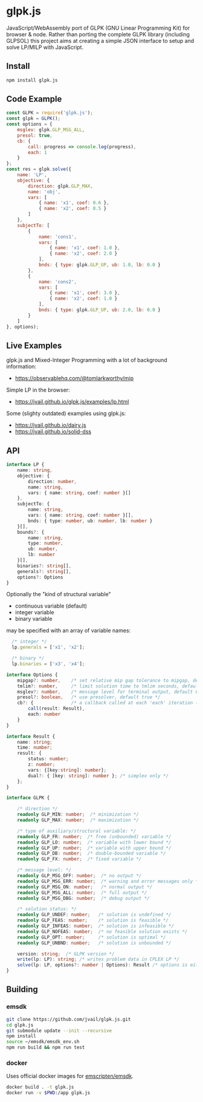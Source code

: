 # glpk.js

JavaScript/WebAssembly port of GLPK (GNU Linear Programming Kit) for browser & node. Rather than porting the complete GLPK library (including GLPSOL) this project aims at creating a simple JSON interface to setup and solve LP/MILP with JavaScript.

## Install

```sh
npm install glpk.js
```

## Code Example

```js
const GLPK = require('glpk.js');
const glpk = GLPK();
const options = {
    msglev: glpk.GLP_MSG_ALL,
    presol: true,
    cb: {
        call: progress => console.log(progress),
        each: 1
    }
};
const res = glpk.solve({
    name: 'LP',
    objective: {
        direction: glpk.GLP_MAX,
        name: 'obj',
        vars: [
            { name: 'x1', coef: 0.6 },
            { name: 'x2', coef: 0.5 }
        ]
    },
    subjectTo: [
        {
            name: 'cons1',
            vars: [
                { name: 'x1', coef: 1.0 },
                { name: 'x2', coef: 2.0 }
            ],
            bnds: { type: glpk.GLP_UP, ub: 1.0, lb: 0.0 }
        },
        {
            name: 'cons2',
            vars: [
                { name: 'x1', coef: 3.0 },
                { name: 'x2', coef: 1.0 }
            ],
            bnds: { type: glpk.GLP_UP, ub: 2.0, lb: 0.0 }
        }
    ]
}, options);
```
## Live Examples

glpk.js and Mixed-Integer Programming with a lot of background information:

* https://observablehq.com/@tomlarkworthy/mip

Simple LP in the browser:

* https://jvail.github.io/glpk.js/examples/lp.html

Some (slighty outdated) examples using glpk.js:

* https://jvail.github.io/dairy.js
* https://jvail.github.io/solid-dss


## API

```typescript
interface LP {
    name: string,
    objective: {
        direction: number,
        name: string,
        vars: { name: string, coef: number }[]
    },
    subjectTo: {
        name: string,
        vars: { name: string, coef: number }[],
        bnds: { type: number, ub: number, lb: number }
    }[],
    bounds?: {
        name: string,
        type: number,
        ub: number,
        lb: number
    }[],
    binaries?: string[],
    generals?: string[],
    options?: Options
}
```

Optionally the "kind of structural variable"

* continuous variable (default)
* integer variable
* binary variable

may be specified with an array of variable names:

```js
  /* integer */
  lp.generals = ['x1', 'x2'];

  /* binary */
  lp.binaries = ['x3', 'x4'];
```


```typescript
interface Options {
    mipgap?: number,    /* set relative mip gap tolerance to mipgap, default 0.0 */
    tmlim?: number,     /* limit solution time to tmlim seconds, default INT_MAX */
    msglev?: number,    /* message level for terminal output, default GLP_MSG_ERR */
    presol?: boolean,   /* use presolver, default true */
    cb?: {              /* a callback called at each 'each' iteration (only simplex) */
        call(result: Result),
        each: number
    }
}

interface Result {
    name: string;
    time: number;
    result: {
        status: number;
        z: number;
        vars: {[key:string]: number};
        dual?: { [key: string]: number }; /* simplex only */
    };
}

interface GLPK {

    /* direction */
    readonly GLP_MIN: number;  /* minimization */
    readonly GLP_MAX: number;  /* maximization */

    /* type of auxiliary/structural variable: */
    readonly GLP_FR: number;  /* free (unbounded) variable */
    readonly GLP_LO: number;  /* variable with lower bound */
    readonly GLP_UP: number;  /* variable with upper bound */
    readonly GLP_DB: number;  /* double-bounded variable */
    readonly GLP_FX: number;  /* fixed variable */

    /* message level: */
    readonly GLP_MSG_OFF: number;  /* no output */
    readonly GLP_MSG_ERR: number;  /* warning and error messages only */
    readonly GLP_MSG_ON: number;   /* normal output */
    readonly GLP_MSG_ALL: number;  /* full output */
    readonly GLP_MSG_DBG: number;  /* debug output */

    /* solution status: */
    readonly GLP_UNDEF: number;   /* solution is undefined */
    readonly GLP_FEAS: number;    /* solution is feasible */
    readonly GLP_INFEAS: number;  /* solution is infeasible */
    readonly GLP_NOFEAS: number;  /* no feasible solution exists */
    readonly GLP_OPT: number;     /* solution is optimal */
    readonly GLP_UNBND: number;   /* solution is unbounded */

    version: string;  /* GLPK version */
    write(lp: LP): string; /* writes problem data in CPLEX LP */
    solve(lp: LP, options?: number | Options): Result /* options is either a glp message level or an options obj */
}
```

## Building

### emsdk

```sh
git clone https://github.com/jvail/glpk.js.git
cd glpk.js
git submodule update --init --recursive
npm install
source ~/emsdk/emsdk_env.sh
npm run build && npm run test
```

### docker

Uses official docker images for [emscripten/emsdk](https://hub.docker.com/r/emscripten/emsdk/tags).

```sh
docker build . -t glpk.js
docker run -v $PWD:/app glpk.js
```
